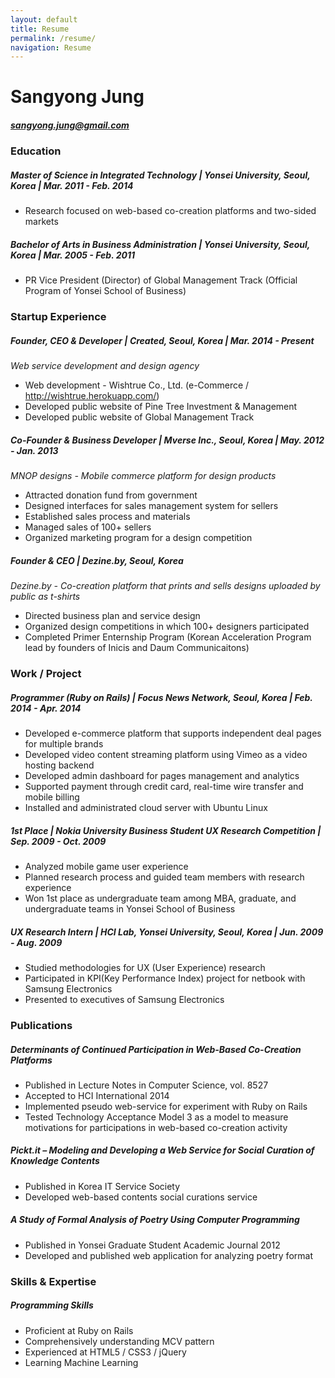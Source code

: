 ```yaml
---
layout: default
title: Resume
permalink: /resume/
navigation: Resume
---
```


# Sangyong Jung

##### sangyong.jung@gmail.com


<h3 class="section">Education</h3>

##### Master of Science in Integrated Technology | Yonsei University, Seoul, Korea | Mar. 2011 - Feb. 2014
- Research focused on web-based co-creation platforms and two-sided markets

##### Bachelor of Arts in Business Administration | Yonsei University, Seoul, Korea | Mar. 2005 - Feb. 2011
- PR Vice President (Director) of Global Management Track (Official Program of Yonsei School of Business)


<h3 class="section">Startup Experience</h3>

##### Founder, CEO & Developer | Created, Seoul, Korea | Mar. 2014 - Present
*Web service development and design agency*

- Web development - Wishtrue Co., Ltd. (e-Commerce / http://wishtrue.herokuapp.com/)
- Developed public website of Pine Tree Investment & Management
- Developed public website of Global Management Track

##### Co-Founder & Business Developer | Mverse Inc., Seoul, Korea | May. 2012 - Jan. 2013
*MNOP designs - Mobile commerce platform for design products*

- Attracted donation fund from government
- Designed interfaces for sales management system for sellers
- Established sales process and materials
- Managed sales of 100+ sellers
- Organized marketing program for a design competition

##### Founder & CEO | Dezine.by, Seoul, Korea
*Dezine.by - Co-creation platform that prints and sells designs uploaded by public as t-shirts*

- Directed business plan and service design
- Organized design competitions in which 100+ designers participated
- Completed Primer Enternship Program (Korean Acceleration Program lead by founders of Inicis and Daum Communicaitons)


<h3 class="section">Work / Project</h3>

##### Programmer (Ruby on Rails) | Focus News Network, Seoul, Korea | Feb. 2014 - Apr. 2014
- Developed e-commerce platform that supports independent deal pages for multiple brands
- Developed video content streaming platform using Vimeo as a video hosting backend
- Developed admin dashboard for pages management and analytics
- Supported payment through credit card, real-time wire transfer and mobile billing
- Installed and administrated cloud server with Ubuntu Linux

##### 1st Place | Nokia University Business Student UX Research Competition | Sep. 2009 - Oct. 2009
- Analyzed mobile game user experience
- Planned research process and guided team members with research experience
- Won 1st place as undergraduate team among MBA, graduate, and undergraduate teams in Yonsei School of Business

<div style="page-break-before: always;"></div>

##### UX Research Intern | HCI Lab, Yonsei University, Seoul, Korea | Jun. 2009 - Aug. 2009
- Studied methodologies for UX (User Experience) research
- Participated in KPI(Key Performance Index) project for netbook with Samsung Electronics
- Presented to executives of Samsung Electronics


<h3 class="section">Publications</h3>

##### Determinants of Continued Participation in Web-Based Co-Creation Platforms
- Published in Lecture Notes in Computer Science, vol. 8527
- Accepted to HCI International 2014
- Implemented pseudo web-service for experiment with Ruby on Rails
- Tested Technology Acceptance Model 3 as a model to measure motivations for participations in web-based co-creation activity

##### Pickt.it – Modeling and Developing a Web Service for Social Curation of Knowledge Contents
- Published in Korea IT Service Society
- Developed web-based contents social curations service

##### A Study of Formal Analysis of Poetry Using Computer Programming
- Published in Yonsei Graduate Student Academic Journal 2012
- Developed and published web application for analyzing poetry format


<h3 class="section">Skills & Expertise</h3>

##### Programming Skills
- Proficient at Ruby on Rails
- Comprehensively understanding MCV pattern
- Experienced at HTML5 / CSS3 / jQuery
- Learning Machine Learning
